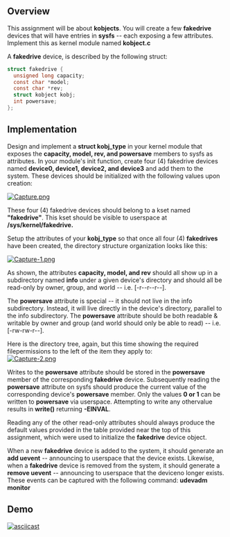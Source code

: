 ## Overview

This assignment will be about **kobjects**. You will create a few **fakedrive** devices that will have entries in **sysfs** -- each exposing a few
attributes. Implement this as kernel module named **kobject.c** <br />

A **fakedrive** device, is described by the following struct: <br />

```c
struct fakedrive {
  unsigned long capacity;
  const char *model;
  const char *rev;
  struct kobject kobj;
  int powersave;
};
```

## Implementation
Design and implement a **struct kobj_type** in your kernel module that exposes the **capacity, model, rev, and powersave** members to sysfs as attributes. In 
your module's init function, create four (4) fakedrive devices named **device0, device1, device2, and device3** and add them to the system. These devices should 
be initialized with the following values upon creation: <br />

[![Capture.png](https://i.postimg.cc/4NZ5Jh2B/Capture.png)](https://postimg.cc/MXPR5XSQ)

These four (4) fakedrive devices should belong to a kset named **"fakedrive"**. This kset should be visible to userspace at **/sys/kernel/fakedrive.** <br />



Setup the attributes of your **kobj_type** so that once all four (4) **fakedrives** have been created, the directory structure organization looks like this: <br />

[![Capture-1.png](https://i.postimg.cc/NFW7v5Vv/Capture-1.png)](https://postimg.cc/D4Pbqynx)

As shown, the attributes **capacity, model, and rev** should all show up in a subdirectory named **info** under a given device's directory and should all 
be read-only by owner, group, and world -- i.e. [-r--r--r--]. <br />

The **powersave** attribute is special -- it should not live in the info subdirectory. Instead, it will live directly in the device's directory, parallel to the
info subdirectory. The **powersave** attribute should be both readable & writable by owner and group (and world should only be able to read) -- i.e. [-rw-rw-r--]. <br />

Here is the directory tree, again, but this time showing the required filepermissions to the left of the item they apply to: <br />
[![Capture-2.png](https://i.postimg.cc/d0BbQYwx/Capture-2.png)](https://postimg.cc/R3WsG237)

Writes to the **powersave** attribute should be stored in the **powersave** member of the corresponding **fakedrive** device. Subsequently reading the **powersave** attribute on sysfs should produce the current value of the corresponding device's **powersave** member. Only the values **0 or 1** can be written to **powersave** via userspace. Attempting to write any othervalue results in **write()** returning **-EINVAL**. <br />

Reading any of the other read-only attributes should always produce the default values provided in the table provided near the top of this assignment, which were used to initialize the **fakedrive** device object. <br />

When a new **fakedrive** device is added to the system, it should generate an **add uevent** -- announcing to userspace that the device exists. Likewise, when a **fakedrive** device is removed from the system, it should generate a **remove uevent** -- announcing to userspace that the deviceno longer exists. These events can be captured with the following command: **udevadm monitor** <br />

## Demo
[![asciicast](https://asciinema.org/a/551617.svg)](https://asciinema.org/a/551617)


